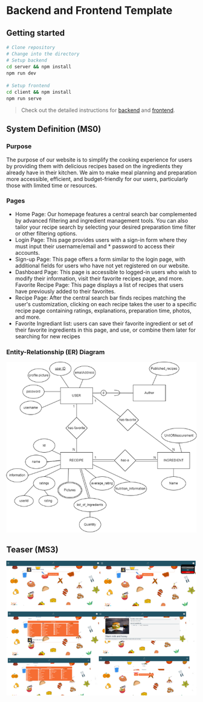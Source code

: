 # Backend and Frontend Template

## Getting started

```bash
# Clone repository
# Change into the directory
# Setup backend
cd server && npm install
npm run dev

# Setup frontend
cd client && npm install
npm run serve
```

> Check out the detailed instructions for [backend](./server/README.md) and [frontend](./client/README.md).

## System Definition (MS0)

### Purpose

The purpose of our website is to simplify the cooking experience for users by 
providing them with delicious recipes based on the ingredients they already 
have in their kitchen. We aim to make meal planning and preparation more 
accessible, efficient, and budget-friendly for our users, particularly those 
with limited time or resources.

### Pages

 * Home Page: Our homepage features a central search bar complemented by advanced filtering and ingredient management tools. You can also tailor your recipe search by selecting your desired preparation time filter or other filtering options.
* Login Page: This page provides users with a sign-in form where they must input their username/email and * password to access their accounts.
* Sign-up Page: This page offers a form similar to the login page, with additional fields for users who have not yet registered on our website.
* Dashboard Page: This page is accessible to logged-in users who wish to modify their information, visit their favorite recipes page, and more.
Favorite Recipe Page: This page displays a list of recipes that users have previously added to their favorites.
* Recipe Page: After the central search bar finds recipes matching the user's customization, clicking on each recipe takes the user to a specific recipe page containing ratings, explanations, preparation time, photos, and more.
* Favorite Ingrediant list: users can save their favorite ingredient or set of their favorite ingredients in this page, and use, or combine them later for searching for new recipes


### Entity-Relationship (ER) Diagram

![ER Diagram](./images/er_diagram.png)

## Teaser (MS3)

![Teaser](./images/teaser-final.png)
